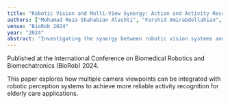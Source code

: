 ```yaml
---
title: "Robotic Vision and Multi-View Synergy: Action and Activity Recognition in Assisted Living Scenarios"
authors: ["Mohamad Reza Shahabian Alashti", "Farshid Amirabdollahian", "Co-authors"]
venue: "BioRob 2024"
year: "2024"
abstract: "Investigating the synergy between robotic vision systems and multi-view camera networks for robust action and activity recognition in real-world assisted living environments."
---
```


Published at the International Conference on Biomedical Robotics and Biomechatronics (BioRob) 2024.

This paper explores how multiple camera viewpoints can be integrated with robotic perception systems to achieve more reliable activity recognition for elderly care applications.

